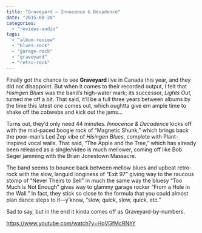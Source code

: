 ```yaml
---
title: "Graveyard – Innocence & Decadence"
date: "2015-08-28"
categories: 
  - "reviews-audio"
tags: 
  - "album-review"
  - "blues-rock"
  - "garage-rock"
  - "graveyard"
  - "retro-rock"
---
```


Finally got the chance to see **Graveyard** live in Canada this year, and they did not disappoint. But when it comes to their recorded output, I felt that _Hisingen Blues_ was the band’s high-water mark; its successor, _Lights Out_, turned me off a bit. That said, it’ll be a full three years between albums by the time this latest one comes out, which oughtta give em ample time to shake off the cobwebs and kick out the jams…

Turns out, they’d only need 44 minutes. _Innocence & Decadence_ kicks off with the mid-paced boogie rock of “Magnetic Shunk,” which brings back the poor-man’s Led Zep vibe of _Hisingen Blues_, complete with Plant-inspired vocal wails. That said, “The Apple and the Tree,” which has already been released as a single/video is much mellower, coming off like Bob Seger jamming with the Brian Jonestown Massacre.

The band seems to bounce back between mellow blues and upbeat retro-rock with the slow, languid longiness of “Exit 97” giving way to the raucous stomp of “Never Theirs to Sell” in much the same way the bluesy “Too Much is Not Enough” gives way to glammy garage rocker “From a Hole in the Wall.” In fact, they stick so close to the formula that you could almost plan dance steps to it—y’know, “slow, quick, slow, quick, etc.”

Sad to say, but in the end it kinda comes off as Graveyard-by-numbers.

https://www.youtube.com/watch?v=HqVGfMcRNhY
